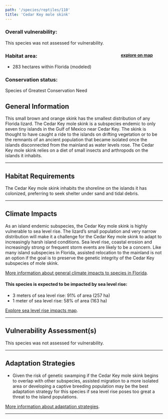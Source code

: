 ```yaml
---
path: '/species/reptiles/110'
title: 'Cedar Key mole skink'
---
```


<content-header icon="lizards" title="Cedar Key mole skink" subtitle="Eumeces egregius insularis">
</content-header>

<div id="TopSection">



<div>

### Overall vulnerability:

This species was not assessed for vulnerability.

<h3>Habitat area: 
<a href="/species/reptiles/110/map" style="float:right;font-size:smaller;margin-right: 2rem;">
<fa-icon name="map"></fa-icon>
explore on map
</a>
</h3>

-   283 hectares within Florida (modeled)


### Conservation status:

Species of Greatest Conservation Need

</div>
</div>

## General Information

This small brown and orange skink has the smallest distribution of any Florida lizard.  The Cedar Key mole skink is a subspecies endemic to only seven tiny islands in the Gulf of Mexico near Cedar Key.  The skink is thought to have caught a ride to the islands on drifting vegetation or to be the remnants of an ancient population that became isolated once the islands disconnected from the mainland as water levels rose.  The Cedar Key mole skink relies on a diet of small insects and arthropods on the islands it inhabits.

<hr />

## Habitat Requirements

The Cedar Key mole skink inhabits the shoreline on the islands it has colonized, preferring to seek shelter under sand and tidal debris.

<hr />

## Climate Impacts

As an island endemic subspecies, the Cedar Key mole skink is highly vulnerable to sea level rise.  The lizard’s small population and very narrow distribution will make it a challenge for the Cedar Key mole skink to adapt to increasingly harsh island conditions.  Sea level rise, coastal erosion and increasingly strong or frequent storm events are likely to be a concern.  Like many island subspecies in Florida, assisted relocation to the mainland is not an option if the goal is to preserve the genetic integrity of the Cedar Key subspecies of mole skink.

[More information about general climate impacts to species in Florida](/impacts/species).


#### This species is expected to be impacted by sea level rise:

- 3 meters of sea level rise: 91% of area (257 ha)
- 1 meter of sea level rise: 58% of area (163 ha)

[Explore sea level rise impacts map](/species/reptiles/110/map).


<hr />

## Vulnerability Assessment(s)

This species was not assessed for vulnerability.

<hr />

## Adaptation Strategies

- Given the risk of genetic swamping if the Cedar Key mole skink begins to overlap with other subspecies, assisted migration to a more isolated area or developing a captive breeding population may be the best adaptation strategy for this species if sea level rise poses too great a threat to the island populations.

[More information about adaptation strategies](/strategies).

<hr />
